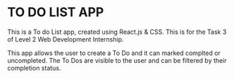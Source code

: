 # TO DO LIST APP

This is a To do List app, created using React.js & CSS. This is for the Task 3 of Level 2 Web Development Internship.

This app allows the user to create a To Do and it can marked complted or uncompleted. The To Dos are visible to the user and can be filtered by their completion status.
